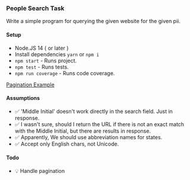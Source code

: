 
### People Search Task
Write a simple program for querying the given website for the given pii.



#### Setup
- Node.JS 14 ( or later )
- Install dependencies `yarn` or `npm i`
- `npm start` - Runs project.
- `npm test` - Runs tests.
- `npm run coverage` - Runs code coverage.

[Pagination Example](https://www.peoplesearchexpert.com/?q%5Bfull_name%5D=john&q%5Blocation%5D=Texas%20City,%20TX)

#### Assumptions
- ✅ 'Middle Initial' doesn't work directly in the search field. Just in response.
- ✅ I wasn't sure, should I return the URL if there is not an exact match with the Middle Initial, but there are results in response.
- ✅ Apparently, We should use abbreviation names for states.
- ✅ Accept only English chars, not Unicode.

#### Todo
- 💡 Handle pagination
